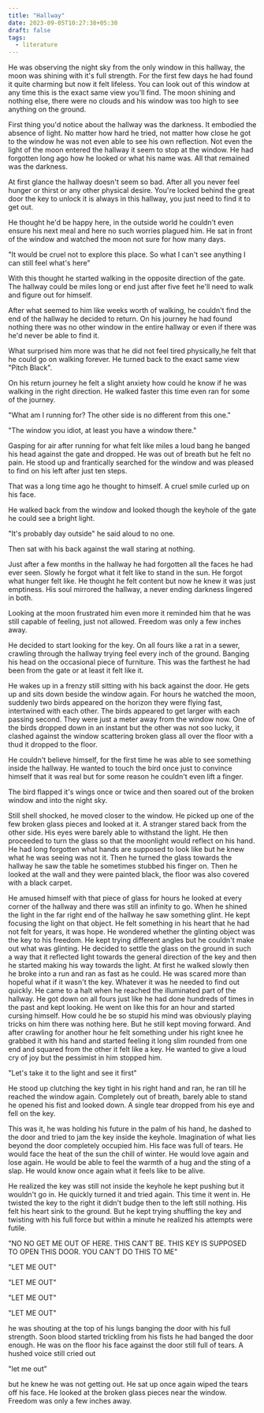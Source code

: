 ```yaml
---
title: "Hallway"
date: 2023-09-05T10:27:38+05:30
draft: false
tags: 
  - literature
---
```

He was observing the night sky from the only window in this hallway, the moon was shining with it's full strength. For the first few days he had found it quite charming but now it felt lifeless. You can look out of this window at any time this is the exact same view you'll find. The moon shining and nothing else, there were no clouds and his window was too high to see anything on the ground.

First thing you'd notice about the hallway was the darkness. It embodied the absence of light. No matter how hard he tried, not matter how close he got to the window he was not even able to see his own reflection. Not even the light of the moon entered the hallway it seem to stop at the window. He had forgotten long ago how he looked or what his name was. All that remained was the darkness.


At first glance the hallway doesn't seem so bad. After all you never feel hunger or thirst or any other physical desire. You're locked behind the great door the key to unlock it is always in this hallway, you just need to find it to get out.


He thought he'd be happy here, in the outside world he couldn't even ensure his next meal and here no such worries plagued him. He sat in front of the window and watched the moon not sure for how many days.

"It would be cruel not to explore this place. So what I can't see anything I can still feel what's here"

With this thought he started walking in the opposite direction of the gate. The hallway could be miles long or end just after five feet he'll need to walk and figure out for himself.



After what seemed to him like weeks worth of walking, he couldn't find the end of the hallway he decided to return. On his journey he had found nothing there was no other window in the entire hallway or even if there was he'd never be able to find it.

What surprised him more was that he did not feel tired physically,he felt that he could go on walking forever. He turned back to the exact same view "Pitch Black".

On his return journey he felt a slight anxiety how could he know if he was walking in the right direction. He walked faster this time even ran for some of the journey.


"What am I running for? The other side is no different from this one."

"The window you idiot, at least you have a window there."


Gasping for air after running for what felt like miles a loud bang he banged his head against the gate and dropped. He was out of breath but he felt no pain. He stood up and frantically searched for the window and was pleased to find on his left after just ten steps.

That was a long time ago he thought to himself. A cruel smile curled up on his face.

He walked back from the window and looked though the keyhole of the gate he could see a bright light.

"It's probably day outside" he said aloud to no one.

Then sat with his back against the wall staring at nothing.


Just after a few months in the hallway he had forgotten all the faces he had ever seen. Slowly he forgot what it felt like to stand in the sun. He forgot what hunger felt like. He thought he felt content but now he knew it was just emptiness. His soul mirrored the hallway, a never ending darkness lingered in both.

Looking at the moon frustrated him even more it reminded him that he was still capable of feeling, just not allowed. Freedom was only a few inches away.

He decided to start looking for the key. On all fours like a rat in a sewer, crawling through the hallway trying feel every inch of the ground. Banging his head on the occasional piece of furniture. This was the farthest he had been from the gate or at least it felt like it.


He wakes up in a frenzy still sitting with his back against the door. He gets up and sits down beside the window again. For hours he watched the moon, suddenly two birds appeared on the horizon they were flying fast, intertwined with each other. The birds appeared to get larger with each passing second. They were just a meter away from the window now. One of the birds dropped down in an instant but the other was not soo lucky, it clashed against the window scattering broken glass all over the floor with a thud it dropped to the floor.

He couldn't believe himself, for the first time he was able to see something inside the hallway. He wanted to touch the bird once just to convince himself that it was real but for some reason he couldn't even lift a finger.


The bird flapped it's wings once or twice and then soared out of the broken window and into the night sky.


Still shell shocked, he moved closer to the window. He picked up one of the few broken glass pieces and looked at it. A stranger stared back from the other side. His eyes were barely able to withstand the light. He then proceeded to turn the glass so that the moonlight would reflect on his hand. He had long forgotten what hands are supposed to look like but he knew what he was seeing was not it. Then he turned the glass towards the hallway he saw the table he sometimes stubbed his finger on. Then he looked at the wall and they were painted black, the floor was also covered with a black carpet.


He amused himself with that piece of glass for hours he looked at every corner of the hallway and there was still an infinity to go. When he shined the light in the far right end of the hallway he saw something glint. He kept focusing the light on that object. He felt something in his heart that he had not felt for years, it was hope. He wondered whether the glinting object was the key to his freedom. He kept trying different angles but he couldn't make out what was glinting. He decided to settle the glass on the ground in such a way that it reflected light towards the general direction of the key and then he started making his way towards the light. At first he walked slowly then he broke into a run and ran as fast as he could. He was scared more than hopeful what if it wasn't the key. Whatever it was he needed to find out quickly. He came to a halt when he reached the illuminated part of the hallway. He got down on all fours just like he had done hundreds of times in the past and kept looking. He went on like this for an hour and started cursing himself. How could he be so stupid his mind was obviously playing tricks on him there was nothing here. But he still kept moving forward. And after crawling for another hour he felt something under his right knee he grabbed it with his hand and started feeling it long slim rounded from one end and squared from the other it felt like a key. He wanted to give a loud cry of joy but the pessimist in him stopped him.

"Let's take it to the light and see it first"

He stood up clutching the key tight in his right hand and ran, he ran till he reached the window again. Completely out of breath, barely able to stand he opened his fist and looked down. A single tear dropped from his eye and fell on the key.

This was it, he was holding his future in the palm of his hand, he dashed to the door and tried to jam the key inside the keyhole. Imagination of what lies beyond the door completely occupied him. His face was full of tears. He would face the heat of the sun the chill of winter. He would love again and lose again. He would be able to feel the warmth of a hug and the sting of a slap. He would know once again what it feels like to be alive.

He realized the key was still not inside the keyhole he kept pushing but it wouldn't go in. He quickly turned it and tried again. This time it went in. He twisted the key to the right it didn't budge then to the left still nothing. His felt his heart sink to the ground. But he kept trying shuffling the key and twisting with his full force but within a minute he realized his attempts were futile.

"NO NO GET ME OUT OF HERE. THIS CAN'T BE. THIS KEY IS SUPPOSED TO OPEN THIS DOOR. YOU CAN'T DO THIS TO ME"


"LET ME OUT"


"LET ME OUT"


"LET ME OUT"


"LET ME OUT"

he was shouting at the top of his lungs banging the door with his full strength. Soon blood started trickling from his fists he had banged the door enough. He was on the floor his face against the door still full of tears. A hushed voice still cried out 

"let me out"

but he knew he was not getting out. He sat up once again wiped the tears off his face. He looked at the broken glass pieces near the window. Freedom was only a few inches away.